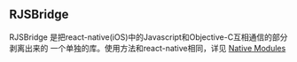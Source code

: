RJSBridge
------

RJSBridge 是把react-native(iOS)中的Javascript和Objective-C互相通信的部分剥离出来的 
一个单独的库。使用方法和react-native相同，详见 [Native Modules](https://facebook.github.io/react-native/docs/native-modules-ios.html#content)